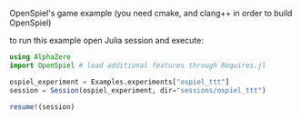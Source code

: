 OpenSpiel's game example
(you need cmake, and clang++ in order to build OpenSpiel)

to run this example open Julia session and execute:
```julia
using AlphaZero
import OpenSpiel # load additional features through Requires.jl

ospiel_experiment = Examples.experiments["ospiel_ttt"]
session = Session(ospiel_experiment, dir="sessions/ospiel_ttt")

resume!(session)
```